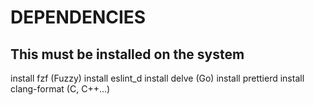 # DEPENDENCIES
## This must be installed on the system
install fzf (Fuzzy)
install eslint_d
install delve (Go)
install prettierd
install clang-format (C, C++...)
